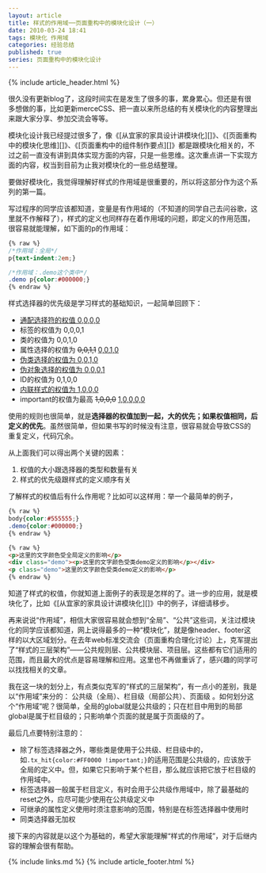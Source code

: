 ```yaml
---
layout: article
title: 样式的作用域──页面重构中的模块化设计（一）
date: 2010-03-24 18:41
tags: 模块化 作用域
categories: 经验总结
published: true
series: 页面重构中的模块化设计
---
```


{% include article_header.html %}

很久没有更新blog了，这段时间实在是发生了很多的事，累身累心。但还是有很多想做的事，比如更新merceCSS、把一直以来所总结的有关模块化的内容整理出来跟大家分享、参加交流会等等。

模块化设计我已经提过很多了，像《[从宜家的家具设计讲模块化][]》、《[页面重构中的模块化思维][]》、《[页面重构中的组件制作要点][]》都是跟模块化相关的，不过之前一直没有讲到具体实现方面的内容，只是一些思维。这次重点讲一下实现方面的内容，权当到目前为止我对模块化的一些总结整理。

要做好模块化，我觉得理解好样式的作用域是很重要的，所以将这部分作为这个系列的第一篇。

写过程序的同学应该都知道，变量是有作用域的（不知道的同学自己去问谷歌，这里就不作解释了），样式的定义也同样存在着作用域的问题，即定义的作用范围，很容易就能理解，如下面的p的作用域：

```css
{% raw %}
/*作用域：全局*/
p{text-indent:2em;}

/*作用域：.demo这个类中*/
.demo p{color:#000000;}
{% endraw %}
```

样式选择器的优先级是学习样式的基础知识，一起简单回顾下：

* <ins date="2010-09-09">通配选择符的权值    0,0,0,0</ins>
* 标签的权值为    0,0,0,1
* 类的权值为    0,0,1,0
* 属性选择的权值为    <del date="2010-07-26">0,0,1,1</del> <ins date="2010-07-26">0,0,1,0</ins>
* <ins date="2010-09-09">伪类选择的权值为   0,0,1,0</ins>
* <ins date="2010-09-09">伪对象选择的权值为   0,0,0,1</ins>
* ID的权值为    0,1,0,0
* <ins date="2014-09-23">内联样式的权值为   1,0,0,0</ins>
* important的权值为最高  <del date="2014-09-23">1,0,0,0</del> <ins date="2014-09-23">1,0,0,0,0</ins>

使用的规则也很简单，就是**选择器的权值加到一起，大的优先；如果权值相同，后定义的优先**。虽然很简单，但如果书写的时候没有注意，很容易就会导致CSS的重复定义，代码冗余。

从上面我们可以得出两个关键的因素：

1. 权值的大小跟选择器的类型和数量有关
2. 样式的优先级跟样式的定义顺序有关

了解样式的权值后有什么作用呢？比如可以这样用：举一个最简单的例子，

```css
{% raw %}
body{color:#555555;}
.demo{color:#000000;}
{% endraw %}
```

```html
{% raw %}
<p>这里的文字颜色受全局定义的影响</p>
<div class="demo"><p>这里的文字颜色受类demo定义的影响</p></div>
<p class="demo">这里的文字颜色受类demo定义的影响</p>
{% endraw %}
```

知道了样式的权值，你就知道上面例子的表现是怎样的了。进一步的应用，就是模块化了，比如《[从宜家的家具设计讲模块化][]》中的例子，详细请移步。

再来说说“作用域”，相信大家很容易就会想到“全局”、“公共”这些词，关注过模块化的同学应该都知道，网上说得最多的一种“模块化”，就是像header、footer这样的以大区域划分。在去年web标准交流会（页面重构合理化讨论）上，克军提出了“样式的三层架构”——公共规则层、公共模块层、项目层。这些都有它们适用的范围，而且最大的优点是容易理解和应用。这里也不再做重诉了，感兴趣的同学可以找找相关的文章。

我在这一块的划分上，有点类似克军的“样式的三层架构”，有一点小的差别，我是以“作用域”来分的： 公共级（全局）、栏目级（局部公共）、页面级 。如何划分这个“作用域”呢？很简单，全局的global就是公共级的；只在栏目中用到的局部global是属于栏目级的；只影响单个页面的就是属于页面级的了。

最后几点要特别注意的：

- 除了标签选择器之外，哪些类是使用于公共级、栏目级中的，如`.tx_hit{color:#FF0000 !important;}`的适用范围是公共级的，应该放于全局的定义中。但，如果它只影响于某个栏目，那么就应该把它放于栏目级的作用域中。
- 标签选择器一般属于栏目定义，有时会用于公共级作用域中，除了最基础的reset之外，应尽可能少使用在公共级定义中
- 可继承的属性定义使用时须注意影响的范围，特别是在标签选择器中使用时
- 同类选择器无加权

接下来的内容就是以这个为基础的，希望大家能理解“样式的作用域”，对于后继内容的理解会很有帮助。

{% include links.md %}
{% include article_footer.html %}
